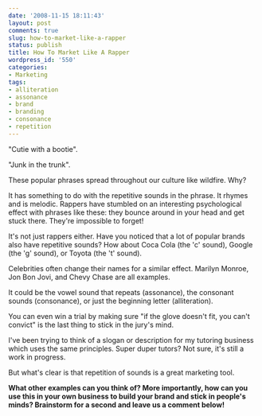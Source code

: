 ```yaml
---
date: '2008-11-15 18:11:43'
layout: post
comments: true
slug: how-to-market-like-a-rapper
status: publish
title: How To Market Like A Rapper
wordpress_id: '550'
categories:
- Marketing
tags:
- alliteration
- assonance
- brand
- branding
- consonance
- repetition
---
```


"Cutie with a bootie".

"Junk in the trunk".

These popular phrases spread throughout our culture like wildfire.  Why?

It has something to do with the repetitive sounds in the phrase.  It rhymes and is melodic.  Rappers have stumbled on an interesting psychological effect with phrases like these: they bounce around in your head and get stuck there.  They're impossible to forget!

It's not just rappers either.  Have you noticed that a lot of popular brands also have repetitive sounds?  How about Coca Cola (the 'c' sound), Google (the 'g' sound), or Toyota (the 't' sound).

Celebrities often change their names for a similar effect.  Marilyn Monroe, Jon Bon Jovi, and Chevy Chase are all examples.

It could be the vowel sound that repeats (assonance), the consonant sounds (consonance), or just the beginning letter (alliteration).

You can even win a trial by making sure "if the glove doesn't fit, you can't convict" is the last thing to stick in the jury's mind.

I've been trying to think of a slogan or description for my tutoring business which uses the same principles.  Super duper tutors?  Not sure, it's still a work in progress.

But what's clear is that repetition of sounds is a great marketing tool.

**What other examples can you think of?  More importantly, how can you use this in your own business to build your brand and stick in people's minds?  Brainstorm for a second and leave us a comment below!**
